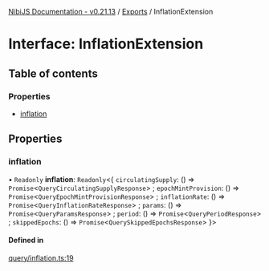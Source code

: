 [NibiJS Documentation - v0.21.13](../intro.md) / [Exports](../modules.md) / InflationExtension

# Interface: InflationExtension

## Table of contents

### Properties

- [inflation](InflationExtension.md#inflation)

## Properties

### inflation

• `Readonly` **inflation**: `Readonly`<{ `circulatingSupply`: () => `Promise`<`QueryCirculatingSupplyResponse`\> ; `epochMintProvision`: () => `Promise`<`QueryEpochMintProvisionResponse`\> ; `inflationRate`: () => `Promise`<`QueryInflationRateResponse`\> ; `params`: () => `Promise`<`QueryParamsResponse`\> ; `period`: () => `Promise`<`QueryPeriodResponse`\> ; `skippedEpochs`: () => `Promise`<`QuerySkippedEpochsResponse`\> }\>

#### Defined in

[query/inflation.ts:19](https://github.com/NibiruChain/ts-sdk/blob/360fd88/packages/nibijs/src/query/inflation.ts#L19)

